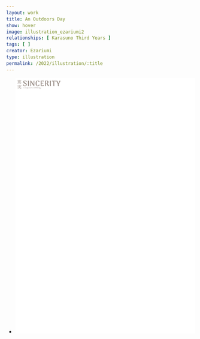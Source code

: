 ```yaml
---
layout: work
title: An Outdoors Day
show: hover
image: illustration_ezariumi2
relationships: [ Karasuno Third Years ]
tags: [ ]
creator: Ezariumi
type: illustration
permalink: /2022/illustration/:title
---
```

<div class="fullscreen-image-slider">
  <div class="slides" role="region" aria-label="FullScreen Pictures" data-slide>
    <ul class="slide-container">
      <li data-slide=1 class="is-active slide">
        <img class="visual" id="illustration_ezariumi2" src="/assets/images/watermark.png" alt="page1">
      </li>
    </ul>
  </div>
</div>